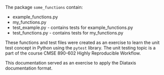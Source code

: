 The package `some_functions` contain:

- example_functions.py
- my_functions.py
- test_example.py - contains tests for example_functions.py
- test_functions.py - contains tests for my_functions.py

These functions and test files were created as an exercise to learn the unit test concept in Python using the `pytest` library. The unit testing topic is a part of the course CMSE 890-602 Highly Reproducible Workflow.

This documentation served as an exercise to apply the Diataxis documentation format.